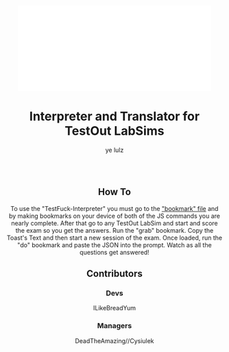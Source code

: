 <p align="center">
        <img src="https://raw.githubusercontent.com/DeadTheAmazing/TestFuck-Interpreter/e4348a665b9efc3d4380371e808f7ce58940f907/testfuck.svg?sanitize=true"
        height="200">
</p>
<h1 align="center">Interpreter and Translator for TestOut LabSims</h1>
<p align="center">ye lulz</p><br><br>
<h2 align="center"> How To </h2>
<p align="center">
To use the "TestFuck-Interpreter" you must go to the <a href="https://github.com/DeadTheAmazing/TestFuck-Interpreter/blob/main/bookmarks.txt" alt="funny">"bookmark" file</a> and by making bookmarks on your device of both of the JS commands you are nearly complete.
After that go to any TestOut LabSim and start and score the exam so you get the answers. Run the "grab" bookmark. Copy the Toast's Text and then start a new session of the exam. Once loaded, run the "do" bookmark and paste the JSON into the prompt. Watch as all the questions get answered!     
</p>
<h2 align="center"> Contributors </h2>
<h3 align="center"> Devs </h3>
<p align="center">ILikeBreadYum</p>
<h3 align="center"> Managers </h3>
<p align="center">DeadTheAmazing//Cysiulek</p>

